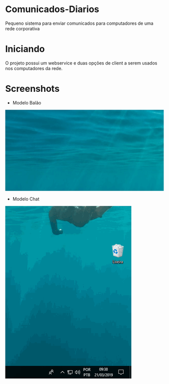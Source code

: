 # Comunicados-Diarios
Pequeno sistema para enviar comunicados para computadores de uma rede corporativa

# Iniciando
O projeto possui um webservice e duas opções de client a serem usados nos computadores da rede.


# Screenshots
* Modelo Balão

![Gif de exemplo](client1.gif)

* Modelo Chat

![Gif de exemplo](client2.gif)
